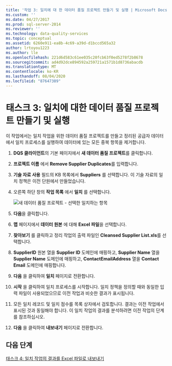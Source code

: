 ```yaml
---
title: '작업 3: 일치에 대 한 데이터 품질 프로젝트 만들기 및 실행 | Microsoft Docs'
ms.custom: ''
ms.date: 04/27/2017
ms.prod: sql-server-2014
ms.reviewer: ''
ms.technology: data-quality-services
ms.topic: conceptual
ms.assetid: 6260e911-ea8b-4c69-a39d-d1bccd565a32
author: lrtoyou1223
ms.author: lle
ms.openlocfilehash: 221d6d583c61ee035c20fcb63f0ed5278f2b8678
ms.sourcegitcommit: ad4d92dce894592a259721a1571b1d8736abacdb
ms.translationtype: MT
ms.contentlocale: ko-KR
ms.lasthandoff: 08/04/2020
ms.locfileid: "87647389"
---
```

# <a name="task-3-creating-and-running-a-data-quality-project-for-matching"></a>태스크 3: 일치에 대한 데이터 품질 프로젝트 만들기 및 실행
  이 작업에서는 일치 작업을 위한 데이터 품질 프로젝트를 만들고 정리된 공급자 데이터에서 일치 프로세스를 실행하여 데이터에 있는 모든 중복 항목을 제거합니다.

1.  **DQS 클라이언트**의 기본 페이지에서 **새 데이터 품질 프로젝트**를 클릭합니다.

2.  **프로젝트 이름** 에서 **Remove Supplier Duplicates**를 입력합니다.

3.  **기술 자료 사용** 필드의 KB 목록에서 **Suppliers** 를 선택합니다. 이 기술 자료의 일치 정책은 이전 단원에서 만들었습니다.

4.  오른쪽 하단 창의 **작업 목록** 에서 **일치** 를 선택합니다.

     ![새 데이터 품질 프로젝트 - 선택한 일치하는 항목](../../2014/tutorials/media/et-creatingandrunningadqpformatching.jpg "새 데이터 품질 프로젝트 - 선택한 일치하는 항목")

5.  **다음**을 클릭합니다.

6.  **맵** 페이지에서 **데이터 원본** 에 대해 **Excel 파일**을 선택합니다.

7.  **찾아보기** 를 클릭하고 정리 작업의 출력 파일인 **Cleansed Supplier List.xls**를 선택합니다.

8.  **SupplierID** 원본 열을 **Supplier ID** 도메인에 매핑하고, **Supplier Name** 열을 **Supplier Name** 도메인에 매핑하고, **ContactEmailAddress** 열을 **Contact Email** 도메인에 매핑합니다.

9. **다음** 을 클릭하여 **일치** 페이지로 전환합니다.

10. **시작** 을 클릭하여 일치 프로세스를 시작합니다. 일치 정책을 정의할 때와 동일한 입력 파일이 사용되었으므로 이전 작업과 비슷한 결과가 표시됩니다.

11. 모든 일치 레코드 및 일치 점수를 목록 상자에서 검토합니다. 결과는 이전 작업에서 표시된 것과 동일해야 합니다. 이 일치 작업의 결과를 분석하려면 이전 작업의 단계를 참조하십시오.

12. **다음** 을 클릭하여 **내보내기** 페이지로 전환합니다.

## <a name="next-step"></a>다음 단계
 [태스크 4: 일치 작업의 결과를 Excel 파일로 내보내기](../../2014/tutorials/task-4-exporting-the-results-from-matching-activity-to-an-excel-file.md)


